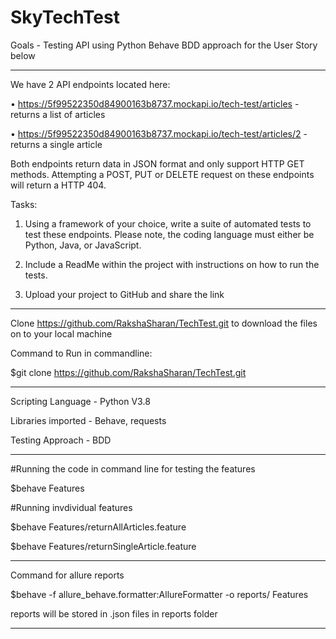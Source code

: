 # SkyTechTest

Goals -  Testing API using Python Behave BDD approach for the User Story below

---------------------------------------------------------------------------------------------------------------------------------------------------------------------------------
We	have	2	API	endpoints	located	here:	
 
• https://5f99522350d84900163b8737.mockapi.io/tech-test/articles	-	returns	a	list	of	articles

• https://5f99522350d84900163b8737.mockapi.io/tech-test/articles/2	-	returns	a	single	article

Both	endpoints	return	data	in	JSON	format	and	only	support	HTTP	GET	methods.
Attempting	a	POST,	PUT	or	DELETE	request	on	these	endpoints	will	return	a	HTTP	404.	

	
Tasks:	
1. Using a	framework	of	your	choice,	write	a	suite	of	automated	tests	to	test	these	endpoints.
Please	note,	the	coding	language	must	either	be	Python, Java, or JavaScript.

2. Include	a	ReadMe	within	the	project	with	instructions	on	how	to	run	the	tests.	
	
3. Upload	your	project	to	GitHub	and	share	the	link

---------------------------------------------------------------------------------------------------------------------------------------------------------------------------------

Clone https://github.com/RakshaSharan/TechTest.git to download the files on to your local machine

Command to Run in commandline:

$git clone https://github.com/RakshaSharan/TechTest.git

---------------------------------------------------------------------------------------------------------------------------------------------------------------------------------

Scripting Language - Python V3.8

Libraries imported - Behave, requests

Testing Approach - BDD

---------------------------------------------------------------------------------------------------------------------------------------------------------------------------------
#Running the code in command line for testing the features

$behave Features

#Running invdividual features

$behave Features/returnAllArticles.feature

$behave Features/returnSingleArticle.feature

---------------------------------------------------------------------------------------------------------------------------------------------------------------------------------

Command for allure reports 

$behave -f allure_behave.formatter:AllureFormatter -o reports/ Features

reports will be stored in .json files in reports folder

--------------------------------------------------------------------------------------------------------------------------------------------------------------------------------
